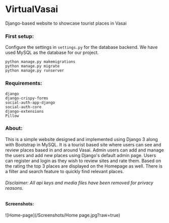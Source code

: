 # VirtualVasai
Django-based website to showcase tourist places in Vasai

### First setup:
Configure the settings in `settings.py` for the database backend. We have used MySQL as the database for our project.
```
python manage.py makemigrations
python manage.py migrate
python manage.py runserver
```

### Requirements:
```
django
django-crispy-forms
social-auth-app-django
social-auth-core
django-extensions
Pillow
```

### About:
This is a simple website designed and implemented using Django 3 along with Bootstrap in MySQL. It is a tourist based site where users can see and review places based in and around Vasai. Admin users can add and manage the users and add new places using Django's default admin page. Users can register and login as they wish to review sites and rate them. Based on the rating the top 3 places are displayed on the Homepage as well. There is a filter and search feature to quickly find relevant places.

###### Disclaimer: All api keys and media files have been removed for privacy reasons. 

#### Screenshots:

![Home-page](/Screenshots/Home page.jpg?raw=true)
